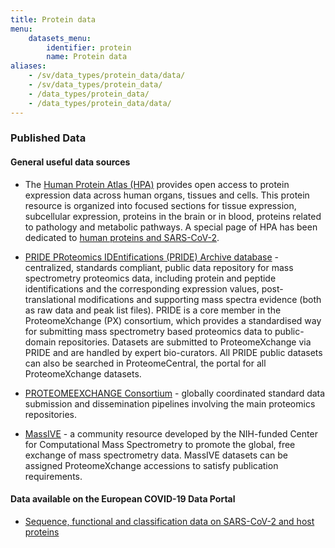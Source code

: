 ```yaml
---
title: Protein data
menu:
    datasets_menu:
        identifier: protein
        name: Protein data
aliases:
    - /sv/data_types/protein_data/data/
    - /sv/data_types/protein_data/
    - /data_types/protein_data/
    - /data_types/protein_data/data/
---
```

### Published Data

#### General useful data sources

* The [Human Protein Atlas (HPA)](https://www.proteinatlas.org)
  provides open access to protein expression data across human organs,
  tissues and cells. This protein resource is organized into focused
  sections for tissue expression, subcellular expression, proteins in
  the brain or in blood, proteins related to pathology and metabolic
  pathways. A special page of HPA has been dedicated to [human proteins and
  SARS-CoV-2](https://www.proteinatlas.org/humanproteome/sars-cov-2).

* [PRIDE PRoteomics IDEntifications (PRIDE) Archive database](https://www.ebi.ac.uk/pride/) - centralized, standards compliant, public data repository for mass spectrometry proteomics data, including protein and peptide identifications and the corresponding expression values, post-translational modifications and supporting mass spectra evidence (both as raw data and peak list files). PRIDE is a core member in the ProteomeXchange (PX) consortium, which provides a standardised way for submitting mass spectrometry based proteomics data to public-domain repositories. Datasets are submitted to ProteomeXchange via PRIDE and are handled by expert bio-curators. All PRIDE public datasets can also be searched in ProteomeCentral, the portal for all ProteomeXchange datasets.

* [PROTEOMEEXCHANGE Consortium](http://www.proteomexchange.org/) - globally coordinated standard data submission and dissemination pipelines involving the main proteomics repositories.

* [MassIVE](https://massive.ucsd.edu/ProteoSAFe/static/massive.jsp) - a community resource developed by the NIH-funded Center for Computational Mass Spectrometry to promote the global, free exchange of mass spectrometry data. MassIVE datasets can be assigned ProteomeXchange accessions to satisfy publication requirements.

#### Data available on the European COVID-19 Data Portal

* [Sequence, functional and classification data on SARS-CoV-2 and host proteins](https://www.covid19dataportal.org/proteins?db=uniprot-covid19)
